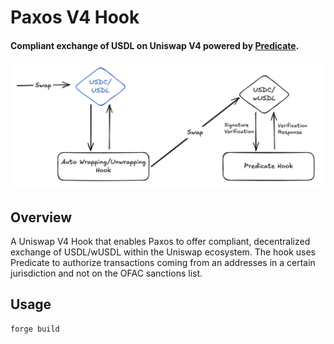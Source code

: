 # Paxos V4 Hook

#### Compliant exchange of USDL on Uniswap V4 powered by [Predicate](https://docs.predicate.io).

![Paxos V4 Hook](../assets/PaxosV4Hook.png)

## Overview

A Uniswap V4 Hook that enables Paxos to offer compliant, decentralized exchange of USDL/wUSDL within the Uniswap ecosystem. The hook uses Predicate to authorize transactions coming from an addresses in a certain jurisdiction and not on the OFAC sanctions list.


## Usage

```bash
forge build
```
